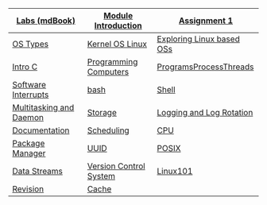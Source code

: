 |[Labs (mdBook)](https://teachingmaterial.github.io/ELEE1119_Exercises/)|[Module Introduction](./content/ModuleIntroduction/moduleIntroduction.html)|[Assignment 1]()|
|---|---|---|
|[OS Types](./content/OSTypes/OSTypes.html)|[Kernel OS Linux](./content/kernelOSLinux/kernelOSLinux.html)|[Exploring Linux based OSs](./content/ExploringLinuxBasedOSs/ExploringLinuxBasedOSs.html)|
|[Intro C](./content/Intro_C/Intro_C_Lecture.html)|[Programming Computers](./content/ProgrammingComputers/ProgrammingComputers.html)|[ProgramsProcessThreads](./content/ProgramsProcessesThreads/ProgramsProcessesThreads.html)|
|[Software Interrupts](./content/SoftwareInterrupts/SoftwareInterrupts.html)|[bash](./content/Bash/Bash.html)|[Shell](./content/Shell/Shell.html)|
|[Multitasking and Daemon](./content/MultitaskingandDaemons/multitaskingDaemons.html)|[Storage](./content/Storage/storage.html)|[Logging and Log Rotation](./content/LoggingAndLogRotation/LoggingAndLogRotation.html)|
[Documentation](./content/Documentation/Documentation.html)|[Scheduling](./content/Scheduling/scheduling.html)|[CPU](./content/CPU/CPUFreqGov.html)|
|[Package Manager](./content/PackageManagers/PackageManagers.html)|[UUID](./content/UUIDs/UUIDs.html)|[POSIX](./content/POSIX/POSIX.html)|
|[Data Streams](./content/DataStreams/DataStreams.html)|[Version Control System](./content/VersionControlSystems/versionControlSystem.html)|[Linux101](./content/Linux101/Linux101.html)|
|[Revision](./content/Revision/Revision.html)|[Cache](./content/What_is_a_computer/What_is_a_computer.html)|






